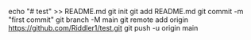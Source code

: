 echo "# test" >> README.md
git init
git add README.md
git commit -m "first commit"
git branch -M main
git remote add origin https://github.com/Riddler1/test.git
git push -u origin main
